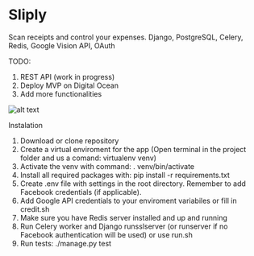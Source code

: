 # Sliply
Scan receipts and control your expenses. Django, PostgreSQL, Celery, Redis, Google Vision API, OAuth

TODO:
1. REST API (work in progress)
2. Deploy MVP on Digital Ocean
3. Add more functionalities

![alt text](https://raw.githubusercontent.com/tallpol3/Sliply/master/media/screenshot.png)


Instalation
1. Download or clone repository
2. Create a virtual enviroment for the app (Open terminal in the project folder and us a comand: virtualenv venv)
3. Activate the venv with command: . venv/bin/activate
4. Install all required packages with: pip install -r requirements.txt
5. Create .env file with settings in the root directory. Remember to add Facebook credentials (if applicable).
6. Add Google API credentials to your enviroment variabiles or fill in credit.sh
7. Make sure you have Redis server installed and up and running
8. Run Celery worker and Django runsslserver (or runserver if no Facebook authentication will be used) or use run.sh 
9. Run tests: ./manage.py test
